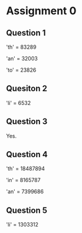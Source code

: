 # Assignment 0

## Question 1
'th' = 83289

'an' = 32003

'to' = 23826

## Quesiton 2

'li' = 6532

## Question 3

Yes.

## Question 4

'th' = 18487894

'in' = 8165787

'an' = 7399686

## Question 5

'li' = 1303312
